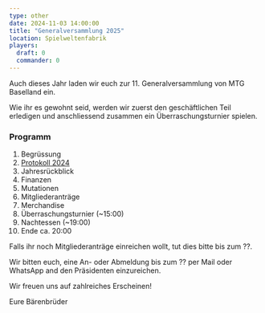 ```yaml
---
type: other
date: 2024-11-03 14:00:00
title: "Generalversammlung 2025"
location: Spielweltenfabrik
players:
  draft: 0
  commander: 0
---
```

Auch dieses Jahr laden wir euch zur 11. Generalversammlung von MTG Baselland ein.

Wie ihr es gewohnt seid, werden wir zuerst den geschäftlichen Teil erledigen und anschliessend zusammen ein Überraschungsturnier spielen.

### Programm

1. Begrüssung
2. [Protokoll 2024](assets/files/2024-11-03_Protokoll_10.GV_MTGBL.pdf)
3. Jahresrückblick
4. Finanzen
5. Mutationen
6. Mitgliederanträge
7. Merchandise
8. Überraschungsturnier (~15:00)
9. Nachtessen (~19:00)
10. Ende ca. 20:00

Falls ihr noch Mitgliederanträge einreichen wollt, tut dies bitte bis zum ??.

Wir bitten euch, eine An- oder Abmeldung bis zum ?? per Mail oder WhatsApp and den Präsidenten einzureichen.

Wir freuen uns auf zahlreiches Erscheinen!

Eure Bärenbrüder
